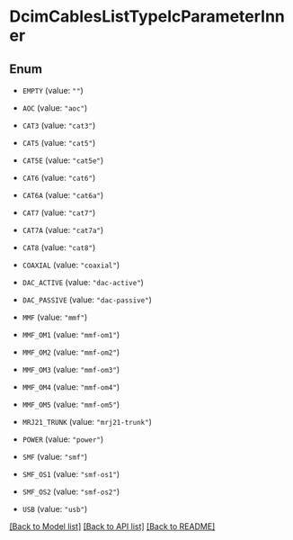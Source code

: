 # DcimCablesListTypeIcParameterInner

## Enum


* `EMPTY` (value: `""`)

* `AOC` (value: `"aoc"`)

* `CAT3` (value: `"cat3"`)

* `CAT5` (value: `"cat5"`)

* `CAT5E` (value: `"cat5e"`)

* `CAT6` (value: `"cat6"`)

* `CAT6A` (value: `"cat6a"`)

* `CAT7` (value: `"cat7"`)

* `CAT7A` (value: `"cat7a"`)

* `CAT8` (value: `"cat8"`)

* `COAXIAL` (value: `"coaxial"`)

* `DAC_ACTIVE` (value: `"dac-active"`)

* `DAC_PASSIVE` (value: `"dac-passive"`)

* `MMF` (value: `"mmf"`)

* `MMF_OM1` (value: `"mmf-om1"`)

* `MMF_OM2` (value: `"mmf-om2"`)

* `MMF_OM3` (value: `"mmf-om3"`)

* `MMF_OM4` (value: `"mmf-om4"`)

* `MMF_OM5` (value: `"mmf-om5"`)

* `MRJ21_TRUNK` (value: `"mrj21-trunk"`)

* `POWER` (value: `"power"`)

* `SMF` (value: `"smf"`)

* `SMF_OS1` (value: `"smf-os1"`)

* `SMF_OS2` (value: `"smf-os2"`)

* `USB` (value: `"usb"`)


[[Back to Model list]](../README.md#documentation-for-models) [[Back to API list]](../README.md#documentation-for-api-endpoints) [[Back to README]](../README.md)


